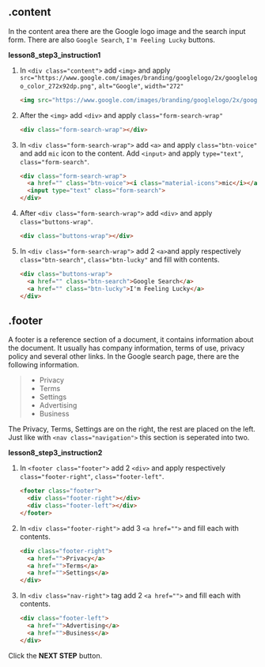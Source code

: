 ## .content
In the content area there are the Google logo image and the search input form. There are also `Google Search`, `I'm Feeling Lucky` buttons. 

**lesson8_step3_instruction1**

1. In `<div class="content">` add `<img>` and apply `src="https://www.google.com/images/branding/googlelogo/2x/googlelogo_color_272x92dp.png"`, `alt="Google"`, `width="272"`

    ```html
    <img src="https://www.google.com/images/branding/googlelogo/2x/googlelogo_color_272x92dp.png" alt="Google" width="272">  
    ```
1. After the `<img>` add `<div>` and apply `class="form-search-wrap"`
    ```html
    <div class="form-search-wrap"></div>       
    ```
1. In `<div class="form-search-wrap">` add `<a>` and apply `class="btn-voice"` and add `mic` icon to the content. Add `<input>` and apply `type="text"`, `class="form-search"`.
    ```html
    <div class="form-search-wrap">
      <a href="" class="btn-voice"><i class="material-icons">mic</i></a>
      <input type="text" class="form-search">
    </div>
    ```
1. After `<div class="form-search-wrap">` add `<div>` and apply `class="buttons-wrap"`.
    ```html
    <div class="buttons-wrap"></div>
    ```
1. In `<div class="form-search-wrap">` add 2 `<a>`and apply respectively `class="btn-search"`, `class="btn-lucky"` and fill with contents.
    ```html
    <div class="buttons-wrap">
      <a href="" class="btn-search">Google Search</a>
      <a href="" class="btn-lucky">I'm Feeling Lucky</a>
    </div>
    ```



## .footer
A footer is a reference section of a document, it contains information about the document. It usually has company information, terms of use, privacy policy and several other links. In the Google search page, there are the following information.
> * Privacy
> * Terms
> * Settings
> * Advertising
> * Business

The Privacy, Terms, Settings are on the right, the rest are placed on the left. Just like with `<nav class="navigation">` this section is seperated into two.

**lesson8_step3_instruction2**
1. In `<footer class="footer">` add 2 `<div>` and apply respectively `class="footer-right"`, `class="footer-left"`.
    ```html
    <footer class="footer">
      <div class="footer-right"></div>
      <div class="footer-left"></div>
    </footer>
    ```
1. In `<div class="footer-right">` add 3 `<a href="">` and fill each with contents.
    ```html
    <div class="footer-right">
      <a href="">Privacy</a>
      <a href="">Terms</a>
      <a href="">Settings</a>
    </div>
    ```
1. In `<div class="nav-right">` tag add 2 `<a href="">` and fill each with contents.   
    ```html
    <div class="footer-left">
      <a href="">Advertising</a>
      <a href="">Business</a>
    </div>
    ```

 

Click the **NEXT STEP** button.

